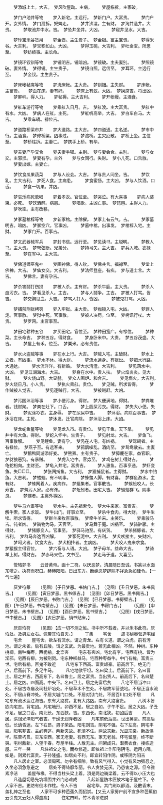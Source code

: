 <!-- { "loadSidebar": true } -->
　　梦添城上土。大吉。　梦风吹屋动。主病。
　　梦屋栋拆。主家破。

　　梦门户池井等物
　　梦入新宅。主远行。　梦新门户。大富贵。
　　梦门户开。女外情。　梦门扇拆。奴婢走。
　　梦井沸溢。主有财。　梦淘井造井。大贵。
　　梦取池井中水。吉。　梦坠井坐井。大凶。
　　梦窥井见水。大吉。

　　梦珍宝米谷货帛
　　梦金盏。主生贵子。　梦金银。富主宝贵。
　　梦得米谷。大吉利。　梦宝积如山。大凶。
　　梦得玉碗。大吉利。　梦吐金宝。所思至。
　　梦纺绩事。主长命。

　　梦镜环钗钏等物
　　梦镜明吉。镜暗凶。　梦镜破。主夫妻别。
　　梦照镜破。妻外情。　梦得镜。主生贵子。
　　梦镜自照。远信至。　梦耳环。主远行至。
　　梦金钗。主生贵子。

　　梦床帐毡席等物
　　梦洗床帐。主大贵。　梦钏钿。主失财。
　　梦床帐。主富贵。　　梦血在床。妻有奸。
　　梦床上有蚁。大凶。　梦换席吉。将出凶。
　　梦屏帏。得人力。　　梦毡褥。主大吉利。
　　梦开帐幔。主酒食。

　　梦舡车游行等物
　　梦乘舡入日月。吉。　梦舡渡。主大富贵。
　　梦舡中有水。大凶。　梦病人在舡。主死。
　　梦舡帆高举。大吉。　梦白车白马。大吉。
　　梦乘车轿。禄位吉。

　　梦道路桥梁巿井
　　梦大道路。主大吉。　梦四道通。主名遂。
　　梦巿中行。主酒食。　梦修桥梁。凶事过。
　　梦渡桥。主灾厄散。　梦桥上坐。主位至。
　　梦桥柱拆。主妻亡。　梦携手上桥。有孕。

　　梦夫妻产孕交合
　　梦夫妻争钗。主别。　梦与妻会合。主别。
　　梦与女交。主邪祟。　梦妻有孕。主外
　　梦与女同行。失财。　梦小儿死。口舌散。
　　梦妻出嫁。主妻亡。

　　梦饮食瓜果蔬菜
　　梦与人设会。大吉。　梦与贵人同坐。吉。
　　梦饮乳。主大吉利。　梦死人食。主病患。
　　梦食蜜饧。主大凶。　梦与人饮酒。口舌。
　　梦食一切果。并凶。

　　梦哀乐病死歌唱
　　梦着孝衣。官位至。　梦哭泣。有大喜事
　　梦病人装束。必死。　梦饮酒醉。病患。
　　梦唱歌。主凶亡事。　梦琵琶。主得人力。
　　梦吹笙。主有改移。

　　梦冢墓棺椁等物
　　梦新冢棺。主除擢。　梦冢上有云气。吉。
　　梦冢墓明吉。暗凶。　梦冢空穴。官事凶。
　　梦墓中棺。出事发。　梦棺椁入宅。主财。
　　梦冢门开。百事吉。

　　梦文武器械军兵
　　梦封书信。远行至。　梦见读书。主聪明。
　　梦教人书。主大贵。　梦弩弦断。兄弟分。
　　梦持弓矢。主大吉。　梦兵入城。衣禄至。
　　梦在军中。主大吉。

　　梦佛道师巫鬼神
　　梦画神佛。得人钦。　梦佛共言。福禄至。
　　梦堂上佛神。大吉。　梦仙女交。大吉利。
　　梦法师登座。有疾。　梦与道士言。大吉。
　　梦佛言。妻有孕吉。

　　梦杀害鬪打伤损
　　梦被人杀。主有财。　梦杀牛鹿。主大贵。
　　梦杀人血污衣。吉。　梦看见杀人。主吉。
　　梦与人鬪争。主吉。　梦被人打骂。皆吉。
　　梦交胸见血。大吉。　梦骂人打人。皆凶。
　　梦被鬼打骂。大凶。

　　梦捕禁刑狱栲罚
　　梦入牢狱。主大贵。　梦枷锁入宅。大凶。
　　梦罪人走。官事散。　梦狱中死。官事散。
　　梦被人决罚。位至。　梦栲讯行杖。大贵。
　　梦罗网。主官事至。

　　梦田宅耕种五谷
　　梦买田宅。官位至。　梦种田宽广。有禄位。
　　梦种菜。主长命吉。　梦种五谷。得财食。
　　梦身卧米中。大贵。　梦五谷茂盛。大吉。
　　梦屋上有禾。位至。　梦粟米。必有贵位。

　　梦水火盗贼等事
　　梦在水上行。大吉。　梦贼入宅。主破财。
　　梦水上立者。有凶事。　梦水不休。得大财。
　　梦流水遶身。有狱讼。　梦把水行路。大通达。
　　梦水流洋洋。有新婚。　梦大水清澄。大吉利。
　　梦见落水中。大凶。　梦见江湖海水。大吉。
　　梦身在水中。贵人扶。　梦火焰炎炎。见大财。
　　梦火烧山野。大显赫。　梦众人围炉。和合吉。
　　梦见燃火。大吉利。　梦火烧日月。小人贵。
　　梦执火乘舡。贵位。　　梦见贼。所求皆得。
　　梦作贼被人觉吉。　　　梦见逐贼行。大吉。
　　梦被贼赶。大凶。

　　梦污圂沐浴等事
　　梦小便污身。得财。　梦大便满地。得财。
　　梦粪堆者。钱财聚。　梦粪在灶下。口舌。
　　梦上厕屎污衣。得财。　梦失大小便。失财。
　　梦泥涂衫衣。主身辱。　梦在尿屎中吉。
　　梦沐浴。病除百事吉。　梦沐浴在床。主死。
　　梦沐发。迁官病除。　梦沐浴上床。大凶。

　　梦龙蛇鱼鳖等物
　　梦见龙入市。有贵位。　梦见干鱼。天下旱。
　　梦见井中有大鱼。得财。　梦蛇入怀中。生贵子。
　　梦见射龙。大吉。　　梦鱼飞。百事散解。
　　梦见鲤鱼。妻有孕。　梦凫在人宅。有凶祸。
　　梦驾鹞者。主有禄位。　梦燕子至。有远客来。
　　梦鸦鹊噪乱。酒肉至。　梦鸳鸯散去。主妻亡。
　　梦鹅鸭同游添好妾。　梦熊罴。主有贵子。
　　梦獐鹿在家。益官职。　梦豺狼恶狗。有暴贼。
　　梦虎入宅中。官势至。　梦鸡在树上得财吉。
　　梦龟蛇相向。主财至。　梦龟入井宅。富贵吉。
　　梦人惠鱼。百事亨通。　梦虾变鱼。失□□□。
　　梦张网捕鱼。大吉利。　梦猫捕鼠者。主得财。
　　梦水中钓鱼。大吉利。　梦蝼蝈。有不明事。
　　梦蜂螫人脚。有财喜。　梦群鱼游水。主有财。
　　梦蛛网着人。疾病作。　梦蜓集者。官事散吉。
　　梦蜈蚣咬人。长寿吉。　梦蝇污人家。必有谗。
　　梦蚯蚓者。田宅大吉。　梦蝙蝠群飞。阴事良。
　　梦螺者。主离外事凶。

　　梦牛马六畜等物
　　梦水牛。主先祖索食。　梦大牛来家。富贵吉。
　　梦解牛索。家人求饭。　梦牛出门。好事立至。
　　梦杀牛食肉。得大财。　梦牛生犊。所求皆得。
　　梦群羊来牧百事散。　梦牵牛羊来。主笑乐。
　　梦乘骏马吉。钝者凶。　梦骑物为马。天官至。
　　梦马舞于庭。凶祸至。　梦骑驴骡。主得财。
　　梦猪豚变人。官事至。　梦驿马驰至。有庆贺。
　　梦杀猪豚者。大吉利。　梦群马奔逸百凶解。
　　梦豕死泥中。大吉利。　梦犬吠接主。失财凶。
　　梦呵犬者。饮食大吉。　梦犬相抟者。主病凶。
　　梦犬咬人鬼来求食。　　梦猿猴主得官位。
　　梦六畜与人语。大凶。　梦子母羊。益命大吉。
　　梦骑羊上树。得财吉。　梦赤马来往。文书至。
　　梦走马于道。大喜至。

　　管辂梦书
　　云昔黄帝。画十二符。以厌恶梦。清晨随日至诚。书篆以水面东噀之。执符而呪曰。赫赫阳阳。日出东方。断绝恶梦辟除不祥急急如律令。【一气七遍】

　　厌梦符篆
　　（见图）【子日梦恶。书帖门吉。】　（见图）【丑日梦恶。朱书佩吉。】
　　（见图）【寅日梦恶。黑书佩吉。】　（见图）【卯日梦恶。黑书佩吉。】
　　（见图）【辰日梦恶。书败门吉。】　（见图）【巳日梦恶。书房壁吉。】
　　（见图）【午日梦恶。书南壁吉。】　（见图）【未日梦恶。书房门吉。】
　　（见图）【申日梦恶。朱书壁吉。】　（见图）【酉日梦恶。黑书壁吉。】
　　（见图）【戌日梦恶。书中壁吉。】　（见图）【亥日梦恶。绢书贴床。】

　　厌百恠符
　　（见图）【应一切不测之恠。书中所不载者。并以朱书此符。厌恠处。及男左女右。佩带其恠自灭。】
　　丁集
　　宅舍
　　周书秘奥营造宅经
　　宅舍
　　屋宅舍。欲左有流水。谓之青龙。右有长道。谓之白虎。前有污池。谓之朱雀。后有丘陵。谓之玄武。为最贵地。若无此相凶。不然。种树。东种桃柳。南种梅枣。西栀榆。北柰杏
　　宅东有杏凶。宅北有李。宅西有桃。皆为淫邪。宅西有柳。为被刑戮。宅东种柳益马。宅西种枣益牛。中门有槐。富贵三世。宅后有榆。百鬼不敢近
　　凡宅东下西高。富贵雄豪。前高后下。绝无门户。后高前下。多足牛马。
　　凡宅地欲平坦。名曰梁土。后高前下。名曰晋土。居之并吉。西高东下。名曰鲁土。居之富贵。当出贤人。前高后下。名曰楚土。居之凶。四面高。中央下。名曰卫土。居之先富后贫
　　凡宅不居当冲口处。不居古寺庙及祠社炉冶处。不居草木不生处。不居故军营战地。不居正当水流处。不居山脊冲处。不居大城门口处。不居对狱门处。不居百川口处不居
　　凡宅东有流水达江海吉。东有大路贫。北有大路凶。南有大路富贵。
　　凡树木皆欲向宅吉。背宅凶。凡宅地形。卯酉不足。居之自如。子午不足。居之大凶。子丑不足。居之口舌。南北长。东西狭。吉。东西长。南北狭。初凶后吉
　　凡人居。洪润光泽阳气者吉。干燥无润泽者凶
　　凡宅前低后高。世出英豪。前高后低。长幼昏迷。左下右昂。男子荣昌。阳宅则吉。阴宅不强。右下左高。阴宅丰豪。阳宅非吉。主必奔逃。两新夹故。死湏不住。两故夹新。光显宗亲。新故俱半。陈粟朽贯。实东空西。家无老妻。有西无东。家无老翁。坏宅留屋。终不断哭。宅材鼎新。人望千春。荐屋半柱。人散无主。间架成只。潜费衣食。接栋造屋。三年一哭
　　凡住祖父之宅。而欲修造。即依祖上作阳宅阴宅。运用方隅。如是。则累代富贵。子孙隆盛。如居处不利。即宜转阳作阴。或移阴为阳吉
　　凡人居止之室。必湏周密。勿令有细隙。致有风气得入。小觉有风勿强忍之。久坐必湏急急避之
　　居处不得绮靡华丽。令人贪婪无厌。乃患害之源。但令雅素净洁
　　盖屋布椽。不得当柱头梁上着。湏是两边骑梁着。云不得以小压大也
　　凡造屋切忌先筑墙围并外门必难成
　　凡起新屋防木匠放木笔于屋柱下。令人家不吉。更防有倒木作柱。令人不吉
　　起宅毕。其门刷以醇酒。及散香末。盖礼神之至也
　　人家不可多种芭蕉久而招崇。【又云人家房户前不宜多种芭蕉俗云引鬼又云妇人得血疾】
　　住宅四畔。竹木青翠进财
